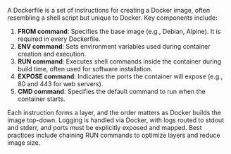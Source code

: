 A Dockerfile is a set of instructions for creating a Docker image, often resembling a shell script but unique to Docker. Key components include:

1. **FROM command**: Specifies the base image (e.g., Debian, Alpine). It is required in every Dockerfile.
2. **ENV command**: Sets environment variables used during container creation and execution.
3. **RUN command**: Executes shell commands inside the container during build time, often used for software installation.
4. **EXPOSE command**: Indicates the ports the container will expose (e.g., 80 and 443 for web servers).
5. **CMD command**: Specifies the default command to run when the container starts.

Each instruction forms a layer, and the order matters as Docker builds the image top-down. Logging is handled via Docker, with logs routed to stdout and stderr, and ports must be explicitly exposed and mapped. Best practices include chaining RUN commands to optimize layers and reduce image size.
